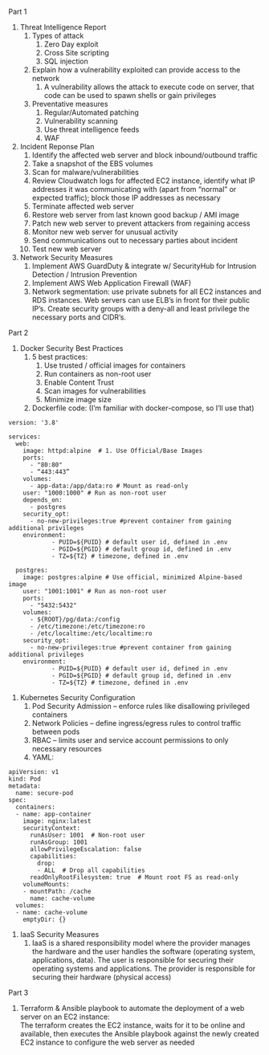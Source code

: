 Part 1

1. Threat Intelligence Report
    1. Types of attack
        1. Zero Day exploit
        2. Cross Site scripting
        3. SQL injection
    2. Explain how a vulnerability exploited can provide access to the network
        1. A vulnerability allows the attack to execute code on server, that code can be used to spawn shells or gain privileges
    3. Preventative measures
        1. Regular/Automated patching
        2. Vulnerability scanning
        3. Use threat intelligence feeds
        4. WAF
2. Incident Reponse Plan
    1. Identify the affected web server and block inbound/outbound traffic
    2. Take a snapshot of the EBS volumes
    3. Scan for malware/vulnerabilities
    4. Review Cloudwatch logs for affected EC2 instance, identify what IP addresses it was communicating with (apart from “normal” or expected traffic); block those IP addresses as necessary
    5. Terminate affected web server
    6. Restore web server from last known good backup / AMI image
    7. Patch new web server to prevent attackers from regaining access
    8. Monitor new web server for unusual activity
    9. Send communications out to necessary parties about incident
    10. Test new web server
3. Network Security Measures
    1. Implement AWS GuardDuty & integrate w/ SecurityHub for Intrusion Detection / Intrusion Prevention
    2. Implement AWS Web Application Firewall (WAF)
    3. Network segmentation: use private subnets for all EC2 instances and RDS instances. Web servers can use ELB’s in front for their public IP’s. Create security groups with a deny-all and least privilege the necessary ports and CIDR’s.

Part 2

1. Docker Security Best Practices
    1. 5 best practices:  
        1. Use trusted / official images for containers
        2. Run containers as non-root user
        3. Enable Content Trust
        4. Scan images for vulnerabilities
        5. Minimize image size
    2. Dockerfile code: (I’m familiar with docker-compose, so I’ll use that)

~~~ 
version: '3.8'

services:
  web: 
    image: httpd:alpine  # 1. Use Official/Base Images
    ports:
      - "80:80"
      - “443:443”
    volumes:
      - app-data:/app/data:ro # Mount as read-only
    user: "1000:1000" # Run as non-root user
    depends_on:
      - postgres
    security_opt:
      - no-new-privileges:true #prevent container from gaining additional privileges 
    environment:
            - PUID=${PUID} # default user id, defined in .env
            - PGID=${PGID} # default group id, defined in .env
            - TZ=${TZ} # timezone, defined in .env

  postgres: 
    image: postgres:alpine # Use official, minimized Alpine-based image
    user: "1001:1001" # Run as non-root user
    ports:
      - "5432:5432"
    volumes:
      - ${ROOT}/pg/data:/config
      - /etc/timezone:/etc/timezone:ro
      - /etc/localtime:/etc/localtime:ro
    security_opt:
      - no-new-privileges:true #prevent container from gaining additional privileges
    environment:
            - PUID=${PUID} # default user id, defined in .env
            - PGID=${PGID} # default group id, defined in .env
            - TZ=${TZ} # timezone, defined in .env

~~~
1. Kubernetes Security Configuration
    1. Pod Security Admission – enforce rules like disallowing privileged containers
    2. Network Policies – define ingress/egress rules to control traffic between pods
    3. RBAC – limits user and service account permissions to only necessary resources
    4. YAML:  

~~~
apiVersion: v1
kind: Pod
metadata:
  name: secure-pod
spec:
  containers:
  - name: app-container
    image: nginx:latest
    securityContext:
      runAsUser: 1001  # Non-root user
      runAsGroup: 1001
      allowPrivilegeEscalation: false
      capabilities:
        drop:
        - ALL  # Drop all capabilities
      readOnlyRootFilesystem: true  # Mount root FS as read-only
    volumeMounts:
    - mountPath: /cache
      name: cache-volume
  volumes:
  - name: cache-volume
    emptyDir: {}

~~~
1. IaaS Security Measures
    1. IaaS is a shared responsibility model where the provider manages the hardware and the user handles the software (operating system, applications, data). The user is responsible for securing their operating systems and applications. The provider is responsible for securing their hardware (physical access)

Part 3

1. Terraform & Ansible playbook to automate the deployment of a web server on an EC2 instance:  
    The terraform creates the EC2 instance, waits for it to be online and available, then executes the Ansible playbook against the newly created EC2 instance to configure the web server as needed
